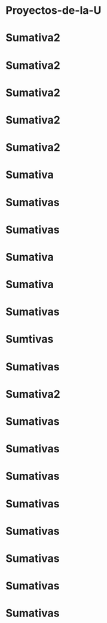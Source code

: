 # Proyectos-de-la-U
# Sumativa2
# Sumativa2
# Sumativa2
# Sumativa2
# Sumativa2
# Sumativa
# Sumativas
# Sumativas
# Sumativa
# Sumativa
# Sumativas
# Sumtivas
# Sumativas
# Sumativa2
# Sumativas
# Sumativas
# Sumativas
# Sumativas
# Sumativas
# Sumativas
# Sumativas
# Sumativas
